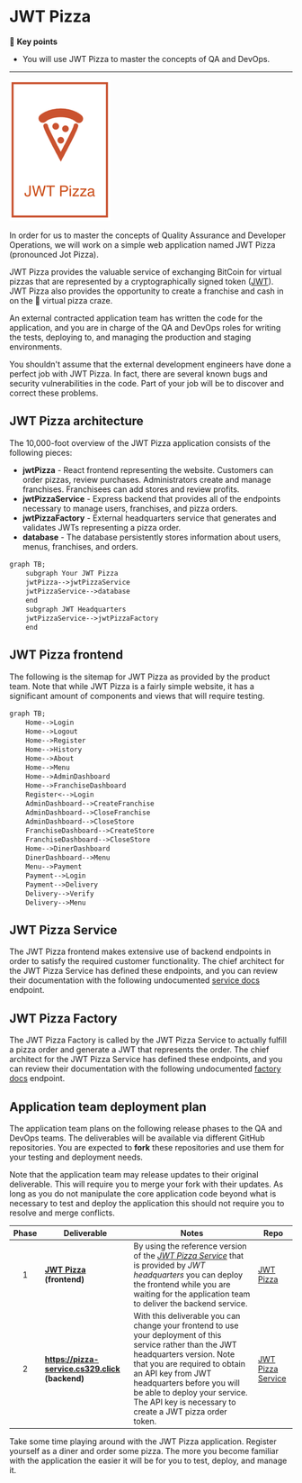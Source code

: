 # JWT Pizza

🔑 **Key points**

- You will use JWT Pizza to master the concepts of QA and DevOps.

---

![jwt pizza logo](../../jwt-pizza-logo-sm.png)

In order for us to master the concepts of Quality Assurance and Developer Operations, we will work on a simple web application named JWT Pizza (pronounced Jot Pizza).

JWT Pizza provides the valuable service of exchanging BitCoin for virtual pizzas that are represented by a cryptographically signed token ([JWT](https://jwt.io/introduction)). JWT Pizza also provides the opportunity to create a franchise and cash in on the 🍕 virtual pizza craze.

An external contracted application team has written the code for the application, and you are in charge of the QA and DevOps roles for writing the tests, deploying to, and managing the production and staging environments.

You shouldn't assume that the external development engineers have done a perfect job with JWT Pizza. In fact, there are several known bugs and security vulnerabilities in the code. Part of your job will be to discover and correct these problems.

## JWT Pizza architecture

The 10,000-foot overview of the JWT Pizza application consists of the following pieces:

- **jwtPizza** - React frontend representing the website. Customers can order pizzas, review purchases. Administrators create and manage franchises. Franchisees can add stores and review profits.
- **jwtPizzaService** - Express backend that provides all of the endpoints necessary to manage users, franchises, and pizza orders.
- **jwtPizzaFactory** - External headquarters service that generates and validates JWTs representing a pizza order.
- **database** - The database persistently stores information about users, menus, franchises, and orders.

```mermaid
graph TB;
    subgraph Your JWT Pizza
    jwtPizza-->jwtPizzaService
    jwtPizzaService-->database
    end
    subgraph JWT Headquarters
    jwtPizzaService-->jwtPizzaFactory
    end
```

## JWT Pizza frontend

The following is the sitemap for JWT Pizza as provided by the product team. Note that while JWT Pizza is a fairly simple website, it has a significant amount of components and views that will require testing.

```mermaid
graph TB;
    Home-->Login
    Home-->Logout
    Home-->Register
    Home-->History
    Home-->About
    Home-->Menu
    Home-->AdminDashboard
    Home-->FranchiseDashboard
    Register<-->Login
    AdminDashboard-->CreateFranchise
    AdminDashboard-->CloseFranchise
    AdminDashboard-->CloseStore
    FranchiseDashboard-->CreateStore
    FranchiseDashboard-->CloseStore
    Home-->DinerDashboard
    DinerDashboard-->Menu
    Menu-->Payment
    Payment-->Login
    Payment-->Delivery
    Delivery-->Verify
    Delivery-->Menu
```

## JWT Pizza Service

The JWT Pizza frontend makes extensive use of backend endpoints in order to satisfy the required customer functionality. The chief architect for the JWT Pizza Service has defined these endpoints, and you can review their documentation with the following undocumented [service docs](https://pizza.cs329.click/docs/service) endpoint.

## JWT Pizza Factory

The JWT Pizza Factory is called by the JWT Pizza Service to actually fulfill a pizza order and generate a JWT that represents the order. The chief architect for the JWT Pizza Service has defined these endpoints, and you can review their documentation with the following undocumented [factory docs](https://pizza-factory.cs329.click/api/docs/factory) endpoint.

## Application team deployment plan

The application team plans on the following release phases to the QA and DevOps teams. The deliverables will be available via different GitHub repositories. You are expected to **fork** these repositories and use them for your testing and deployment needs.

Note that the application team may release updates to their original deliverable. This will require you to merge your fork with their updates. As long as you do not manipulate the core application code beyond what is necessary to test and deploy the application this should not require you to resolve and merge conflicts.

| Phase | Deliverable                                     | Notes                                                                                                                                                                                                                                                                                                                 | Repo                                                                |
| :---: | ----------------------------------------------- | --------------------------------------------------------------------------------------------------------------------------------------------------------------------------------------------------------------------------------------------------------------------------------------------------------------------- | ------------------------------------------------------------------- |
|   1   | **[JWT Pizza](pizza.cs329.click) (frontend)**   | By using the reference version of the [_JWT Pizza Service_](https://pizza-service.cs329.click) that is provided by _JWT headquarters_ you can deploy the frontend while you are waiting for the application team to deliver the backend service.                                                                      | [JWT Pizza](https://github.com/devops329/jwt-pizza)                 |
|   2   | **https://pizza-service.cs329.click (backend)** | With this deliverable you can change your frontend to use your deployment of this service rather than the JWT headquarters version. Note that you are required to obtain an API key from JWT headquarters before you will be able to deploy your service. The API key is necessary to create a JWT pizza order token. | [JWT Pizza Service](https://github.com/devops329/jwt-pizza-service) |

Take some time playing around with the JWT Pizza application. Register yourself as a diner and order some pizza. The more you become familiar with the application the easier it will be for you to test, deploy, and manage it.
